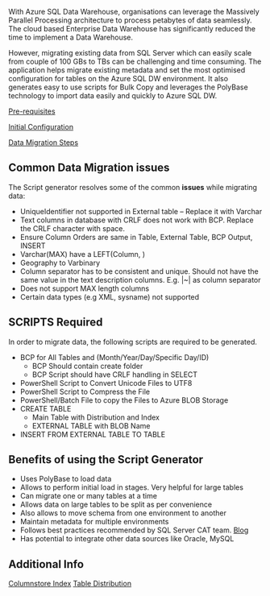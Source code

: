 With Azure SQL Data Warehouse, organisations can leverage the Massively Parallel Processing architecture to process petabytes of data seamlessly. The cloud based Enterprise Data Warehouse has significantly reduced the time to implement a Data Warehouse. 

However, migrating existing data from SQL Server which can easily scale from couple of 100 GBs to TBs can be challenging and time consuming. The application helps migrate existing metadata and set the most optimised configuration for tables on the Azure SQL DW environment. It also generates easy to use scripts for Bulk Copy and leverages the PolyBase technology to import data easily and quickly to Azure SQL DW.

[Pre-requisites](/docs/pre-requisites.md)

[Initial Configuration](docs/configuration.md)

[Data Migration Steps](docs/datamigration.md)


## Common Data Migration issues
The Script generator resolves some of the common **issues** while migrating data:
- UniqueIdentifier not supported in External table – Replace it with Varchar
- Text columns in database with CRLF does not work with BCP. Replace the CRLF character with space. 
- Ensure Column Orders are same in Table, External Table, BCP Output, INSERT
- Varchar(MAX) have a LEFT(Column, <LEN>)
- Geography to Varbinary
- Column separator has to be consistent and unique. Should not have the same value in the text description columns. E.g. |~| as column separator
- Does not support MAX length columns
- Certain data types (e.g XML, sysname) not supported

## SCRIPTS Required
In order to migrate data, the following scripts are required to be generated.
- BCP for All Tables and (Month/Year/Day/Specific Day/ID)
    - BCP Should contain create folder
    - BCP Script should have CRLF handling in SELECT
- PowerShell Script to Convert Unicode Files to UTF8
- PowerShell Script to Compress the File
- PowerShell/Batch File to copy the Files to Azure BLOB Storage
- CREATE TABLE 
   - Main Table with Distribution and Index
   - EXTERNAL TABLE with BLOB Name
- INSERT FROM EXTERNAL TABLE TO TABLE

## Benefits of using the Script Generator 

- Uses PolyBase to load data
- Allows to perform initial load in stages. Very helpful for large tables
- Can migrate one or many tables at a time
- Allows data on large tables to be split as per convenience
- Also allows to move schema from one environment to another
- Maintain metadata for multiple environments
- Follows best practices recommended by SQL Server CAT team. [Blog](https://blogs.msdn.microsoft.com/sqlcat/2016/08/18/migrating-data-to-azure-sql-data-warehouse-in-practice/)
- Has potential to integrate other data sources like Oracle, MySQL

## Additional Info
[Columnstore Index](docs/columnstoreindex.md)
[Table Distribution](docs/tabledistribution.md)

